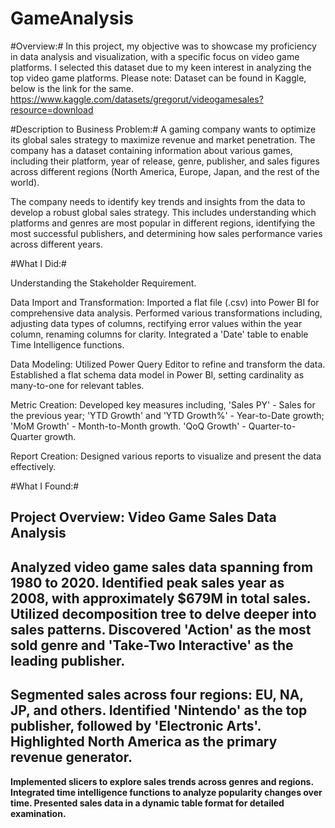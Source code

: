 # GameAnalysis

#Overview:# In this project, my objective was to showcase my proficiency in data analysis and visualization, with a specific focus on video game platforms. I selected this dataset due to my keen interest in analyzing the top video game platforms.
Please note: Dataset can be found in Kaggle, below is the link for the same.
https://www.kaggle.com/datasets/gregorut/videogamesales?resource=download

#Description to Business Problem:#
A gaming company wants to optimize its global sales strategy to maximize revenue and market penetration. The company has a dataset containing information about various games, including their platform, year of release, genre, publisher, and sales figures across different regions (North America, Europe, Japan, and the rest of the world).

The company needs to identify key trends and insights from the data to develop a robust global sales strategy. This includes understanding which platforms and genres are most popular in different regions, identifying the most successful publishers, and determining how sales performance varies across different years.

#What I Did:#

Understanding the Stakeholder Requirement.
 
Data Import and Transformation: Imported a flat file (.csv) into Power BI for comprehensive data analysis.
Performed various transformations including, adjusting data types of columns, rectifying error values within the year column, renaming columns for clarity. Integrated a 'Date' table to enable Time Intelligence functions.
 
Data Modeling: Utilized Power Query Editor to refine and transform the data.
Established a flat schema data model in Power BI, setting cardinality as many-to-one for relevant tables.

Metric Creation: Developed key measures including, 'Sales PY' - Sales for the previous year; 'YTD Growth' and 'YTD Growth%' - Year-to-Date growth; 'MoM Growth' - Month-to-Month growth. 'QoQ Growth' - Quarter-to-Quarter growth.

Report Creation:
Designed various reports to visualize and present the data effectively.

#What I Found:#

Project Overview: Video Game Sales Data Analysis
---
**Analyzed video game sales data spanning from 1980 to 2020.
Identified peak sales year as 2008, with approximately $679M in total sales.
Utilized decomposition tree to delve deeper into sales patterns.
Discovered 'Action' as the most sold genre and 'Take-Two Interactive' as the leading publisher.**
---
**Segmented sales across four regions: EU, NA, JP, and others.
Identified 'Nintendo' as the top publisher, followed by 'Electronic Arts'.
Highlighted North America as the primary revenue generator.**
---
**Implemented slicers to explore sales trends across genres and regions.
Integrated time intelligence functions to analyze popularity changes over time.
Presented sales data in a dynamic table format for detailed examination.**
